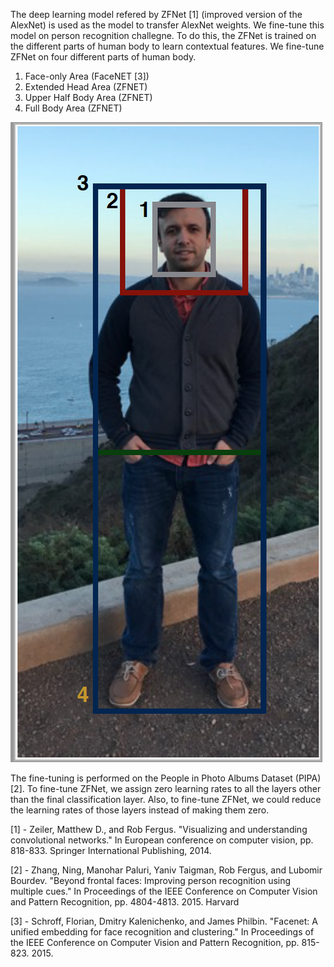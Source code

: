 The deep learning model refered by ZFNet [1] (improved version of the AlexNet) is used as the model to transfer AlexNet weights. We fine-tune this model on person recognition challegne. To do this, the ZFNet is trained on the different parts of human body to learn contextual features. We fine-tune ZFNet on four different parts of human body.

<ol>
 <li> Face-only Area (FaceNET [3])
 <li> Extended Head Area (ZFNET)
 <li> Upper Half Body Area (ZFNET) 
 <li> Full Body Area (ZFNET)
</ol>

![Alt text](./Training_ZFNET.png?raw=true "Title")
 
The fine-tuning is performed on the People in Photo Albums Dataset (PIPA) [2]. To fine-tune ZFNet, we assign zero learning rates to all the layers other than the final classification layer. Also, to fine-tune ZFNet, we could reduce the learning rates of those layers instead of making them zero.

[1] - Zeiler, Matthew D., and Rob Fergus. "Visualizing and understanding convolutional networks." In European conference on computer vision, pp. 818-833. Springer International Publishing, 2014.

[2] - Zhang, Ning, Manohar Paluri, Yaniv Taigman, Rob Fergus, and Lubomir Bourdev. "Beyond frontal faces: Improving person recognition using multiple cues." In Proceedings of the IEEE Conference on Computer Vision and Pattern Recognition, pp. 4804-4813. 2015.
Harvard	

[3] - Schroff, Florian, Dmitry Kalenichenko, and James Philbin. "Facenet: A unified embedding for face recognition and clustering." In Proceedings of the IEEE Conference on Computer Vision and Pattern Recognition, pp. 815-823. 2015.
